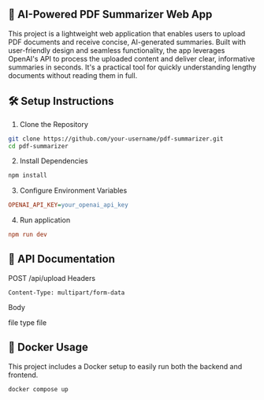 ## 🚀 AI-Powered PDF Summarizer Web App

This project is a lightweight web application that enables users to upload PDF documents and receive concise, AI-generated summaries. Built with user-friendly design and seamless functionality, the app leverages OpenAI's API to process the uploaded content and deliver clear, informative summaries in seconds. It's a practical tool for quickly understanding lengthy documents without reading them in full.

## 🛠️ Setup Instructions

1. Clone the Repository

```bash
git clone https://github.com/your-username/pdf-summarizer.git
cd pdf-summarizer
```

2. Install Dependencies

```bash
npm install
```

3. Configure Environment Variables

```ini
OPENAI_API_KEY=your_openai_api_key
```

4. Run application

```ini
npm run dev
```

## 📡 API Documentation

POST /api/upload
Headers
```
Content-Type: multipart/form-data
```
Body

file type file

## 🐳 Docker Usage

This project includes a Docker setup to easily run both the backend and frontend.

```bash
docker compose up
```

